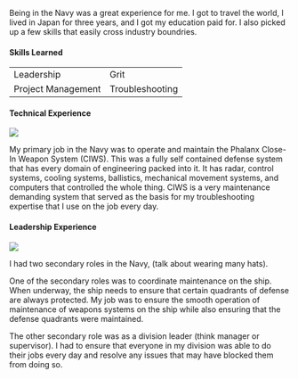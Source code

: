 Being in the Navy was a great experience for me. I got to travel the world, I lived in Japan for three years, and I got my education paid for. I also picked up a few skills that easily cross industry boundries.

#### Skills Learned

|   |  |
|---|---|
|Leadership| Grit|
| Project Management | Troubleshooting |

#### Technical Experience

![](/assets/img/experience/navy/ciws.jpg)

My primary job in the Navy was to operate and maintain the Phalanx Close-In Weapon System (CIWS). This was a fully self contained defense system that has every domain of engineering packed into it. It has radar, control systems, cooling systems, ballistics, mechanical movement systems, and computers that controlled the whole thing. CIWS is a very maintenance demanding system that served as the basis for my troubleshooting expertise that I use on the job every day.

#### Leadership Experience

![](/assets/img/experience/navy/ddg_63.avif)

I had two secondary roles in the Navy, (talk about wearing many hats).

One of the secondary roles was to coordinate maintenance on the ship. When underway, the ship needs to ensure that certain quadrants of defense are always protected. My job was to ensure the smooth operation of maintenance of weapons systems on the ship while also ensuring that the defense quadrants were maintained.

The other secondary role was as a division leader (think manager or supervisor). I had to ensure that everyone in my division was able to do their jobs every day and resolve any issues that may have blocked them from doing so.
